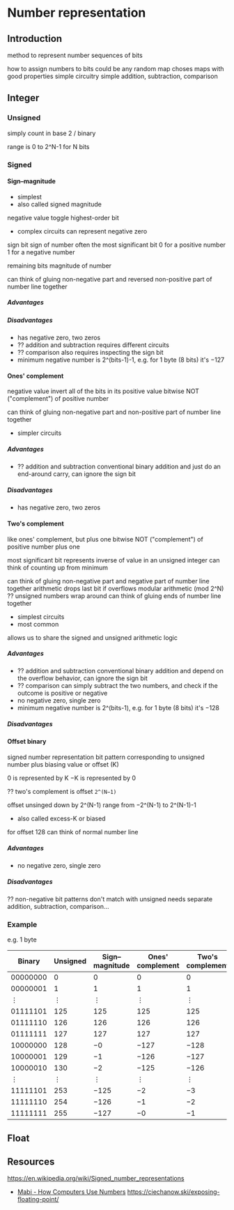 # Number representation



## Introduction

method to represent number
sequences of bits

how to assign numbers to bits
could be any random map
choses maps with good properties
  simple circuitry
  simple addition, subtraction, comparison



## Integer

### Unsigned

simply count in base 2 / binary

range is 0 to 2^N-1 for N bits

### Signed

#### Sign–magnitude

- simplest
- also called signed magnitude

negative value
toggle highest-order bit

- complex circuits
can represent negative zero

sign bit
sign of number
often the most significant bit
0 for a positive number
1 for a negative number

remaining bits
magnitude of number

can think of gluing non-negative part and reversed non-positive part of number line together

##### Advantages

##### Disadvantages

- has negative zero, two zeros
- ?? addition and subtraction requires different circuits
- ?? comparison also requires inspecting the sign bit
- minimum negative number is 2^(bits-1)-1, e.g. for 1 byte (8 bits) it's −127

#### Ones' complement

negative value
invert all of the bits in its positive value
bitwise NOT ("complement") of positive number

can think of gluing non-negative part and non-positive part of number line together

- simpler circuits

##### Advantages

- ?? addition and subtraction conventional binary addition and just do an end-around carry, can ignore the sign bit

##### Disadvantages

- has negative zero, two zeros

#### Two's complement

like ones' complement, but plus one
bitwise NOT ("complement") of positive number plus one

most significant bit represents inverse of value in an unsigned integer
can think of counting up from minimum

can think of gluing non-negative part and negative part of number line together
arithmetic drops last bit if overflows
modular arithmetic (mod 2^N)
?? unsigned numbers wrap around
can think of gluing ends of number line together

- simplest circuits
- most common

allows us to share the signed and unsigned arithmetic logic

##### Advantages

- ?? addition and subtraction conventional binary addition and depend on the overflow behavior, can ignore the sign bit
- ?? comparison can simply subtract the two numbers, and check if the outcome is positive or negative
- no negative zero, single zero
- minimum negative number is 2^(bits-1), e.g. for 1 byte (8 bits) it's −128

##### Disadvantages

#### Offset binary

signed number representation
bit pattern corresponding to unsigned number
plus biasing value or offset (K)

0 is represented by K
−K is represented by 0

?? two's complement is offset `2^(N−1)`

offset unsinged down by 2^(N-1)
range from −2^(N-1) to 2^(N-1)-1

- also called excess-K or biased

for offset 128
can think of normal number line

##### Advantages

- no negative zero, single zero

##### Disadvantages

?? non-negative bit patterns don't match with unsigned
needs separate addition, subtraction, comparison...

### Example

e.g. 1 byte

| Binary   | Unsigned | Sign–magnitude | Ones' complement | Two's complement | Offset 128 |
|----------|----------|----------------|------------------|------------------|------------|
| 00000000 | 0        | 0              | 0                | 0                | −128       |
| 00000001 | 1        | 1              | 1                | 1                | −127       |
| ⋮        | ⋮        | ⋮              | ⋮                | ⋮                | ⋮          |
| 01111101 | 125      | 125            | 125              | 125              | -3         |
| 01111110 | 126      | 126            | 126              | 126              | -2         |
| 01111111 | 127      | 127            | 127              | 127              | −1         |
| 10000000 | 128      | −0             | −127             | −128             | 0          |
| 10000001 | 129      | −1             | −126             | −127             | 1          |
| 10000010 | 130      | −2             | −125             | −126             | 2          |
| ⋮        | ⋮        | ⋮              | ⋮                | ⋮                | ⋮          |
| 11111101 | 253      | −125           | −2               | −3               | 125        |
| 11111110 | 254      | −126           | −1               | −2               | 126        |
| 11111111 | 255      | −127           | −0               | −1               | 127        |



## Float



## Resources

https://en.wikipedia.org/wiki/Signed_number_representations
- [Mabi - How Computers Use Numbers](https://mabi.land/numbers/)
https://ciechanow.ski/exposing-floating-point/
